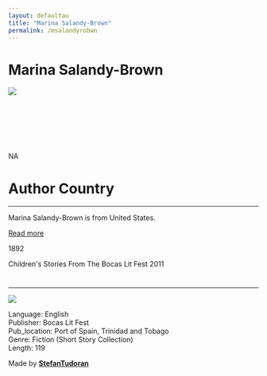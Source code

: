 ```yaml
---
layout: defaultau
title: "Marina Salandy-Brown"
permalink: /msalandyrobwn
---
```

<!-- partial:index.partial.html -->
<div class="contenthttps://upload.wikimedia.org/wikipedia/commons/thumb/d/df/Marina_Salandy_Brown_presents_the_2019_Swanzy_Award_to_Ian_Randle_at_the_Bocas_Lit_Fest.jpg/330px-Marina_Salandy_Brown_presents_the_2019_Swanzy_Award_to_Ian_Randle_at_the_Bocas_Lit_Fest.jpg">
    <h1>Marina Salandy-Brown</h1>
    <div class="quote">
        <div><img src="NA" class="logo"></div>
    </div>
    <div class="timeline">
        <div style="padding-bottom:100px;"></div>
        <div class="block">
            <div class="date right"><p class="right"> NA </p></div>
            <div class="dot"></div>
            <div class="left first">
                <h1>Author Country</h1><hr>
            <p>Marina Salandy-Brown is from United States.</p>
                <a href="Marina Salandy-Brown" target="_blank">Read more</a>
            </div>
        </div>
        <div class="block">
            <div class="date left"><p class="left">1892</p>Children's Stories From The Bocas Lit Fest 2011</div>
            <div class="dot"></div>
            <div class="right">
                <h1></h1><hr>
                <p><img src="https://m.media-amazon.com/images/I/41c1ZwrFnNL.SR160,240_BG243,243,243.jpg"></p>
                <p>
                Language: English<br/>
                Publisher: Bocas Lit Fest<br/>
                Pub_location: Port of Spain, Trinidad and Tobago<br/>
                Genre: Fiction (Short Story Collection)<br/>
                Length: 119</p>
            </div>
        </div>
        <div id="footer">
        <p id="copyright">Made by&nbsp;<strong><a href="https://www.linkedin.com/in/nicolae-stefan-tudoran-b02291127/" target="_blank">StefanTudoran</a></strong></p>
    </div>
</div>
<!-- partial -->
  <script src='https://cdnjs.cloudflare.com/ajax/libs/jquery/3.1.1/jquery.min.js'></script><script  src="assets/js/authorscript.js"></script>